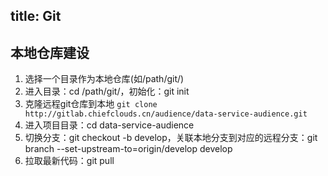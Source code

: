 title: Git
---
## 本地仓库建设

1. 选择一个目录作为本地仓库(如/path/git/)
2. 进入目录：cd /path/git/，初始化：git init
3. 克隆远程git仓库到本地
`git clone http://gitlab.chiefclouds.cn/audience/data-service-audience.git`
4. 进入项目目录：cd data-service-audience
5. 切换分支：git checkout -b develop，关联本地分支到对应的远程分支：git branch --set-upstream-to=origin/develop develop
6. 拉取最新代码：git pull